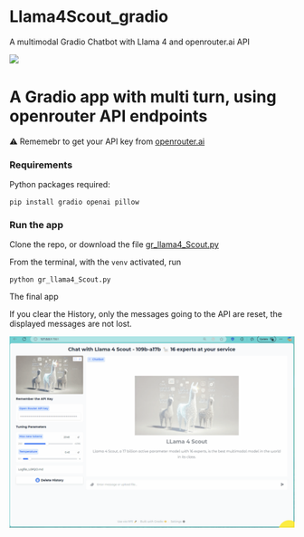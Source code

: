 # Llama4Scout_gradio
A multimodal Gradio Chatbot with Llama 4 and openrouter.ai API

<img src='https://wwwhatsnew.com/wp-content/uploads/2025/04/llama4-meta-modelos-inteligencia-artificial.png.webp' width=800>


# A Gradio app with multi turn, using openrouter API endpoints

⚠️ Rememebr to get your API key from [openrouter.ai](https://openrouter.ai/meta-llama/llama-4-scout:free)


### Requirements

Python packages required:
```
pip install gradio openai pillow
```

### Run the app
Clone the repo, or download the file [gr_llama4_Scout.py](https://github.com/fabiomatricardi/Llama4Scout_gradio/raw/main/gr_llama4_Scout.py)

From the terminal, with the `venv` activated, run
```
python gr_llama4_Scout.py
```


The final app

If you clear the History, only the messages going to the API are reset, the displayed messages are not lost.

<img src='https://github.com/fabiomatricardi/Llama4Scout_gradio/raw/main/Llama4ScoutImages-gradio.gif' width=1000>
